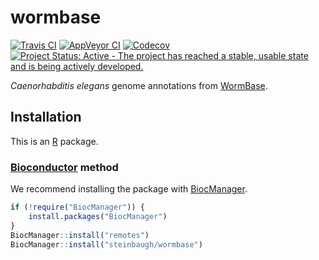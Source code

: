 # wormbase

[![Travis CI](https://travis-ci.org/steinbaugh/wormbase.svg?branch=master)](https://travis-ci.org/steinbaugh/wormbase)
[![AppVeyor CI](https://ci.appveyor.com/api/projects/status/8hmhfpsfngn5kcg9/branch/master?svg=true)](https://ci.appveyor.com/project/mjsteinbaugh/wormbase/branch/master)
[![Codecov](https://codecov.io/gh/steinbaugh/wormbase/branch/master/graph/badge.svg)](https://codecov.io/gh/steinbaugh/wormbase)
[![Project Status: Active - The project has reached a stable, usable state and is being actively developed.](http://www.repostatus.org/badges/latest/active.svg)](http://www.repostatus.org/#active)

*Caenorhabditis elegans* genome annotations from [WormBase][].

## Installation

This is an [R][] package.

### [Bioconductor][] method

We recommend installing the package with [BiocManager][].

```r
if (!require("BiocManager")) {
    install.packages("BiocManager")
}
BiocManager::install("remotes")
BiocManager::install("steinbaugh/wormbase")
```

[BiocManager]: https://cran.r-project.org/package=BiocManager
[Bioconductor]: https://bioconductor.org/
[R]: https://www.r-project.org/
[WormBase]: http://www.wormbase.org/
